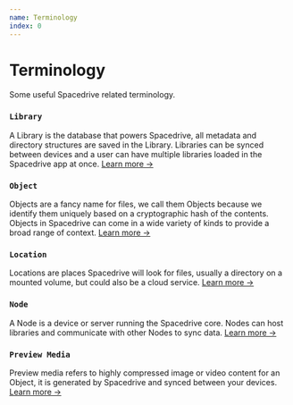 ```yaml
---
name: Terminology
index: 0
---
```


# Terminology

Some useful Spacedrive related terminology.

### `Library`

A Library is the database that powers Spacedrive, all metadata and directory structures are saved in the Library. Libraries can be synced between devices and a user can have multiple libraries loaded in the Spacedrive app at once. [Learn more →](/docs/developers/architecture/libraries)

### `Object`

Objects are a fancy name for files, we call them Objects because we identify them uniquely based on a cryptographic hash of the contents. Objects in Spacedrive can come in a wide variety of kinds to provide a broad range of context. [Learn more →](/docs/developers/architecture/objects)

### `Location`

Locations are places Spacedrive will look for files, usually a directory on a mounted volume, but could also be a cloud service. [Learn more →](/docs/developers/architecture/locations)

### `Node`

A Node is a device or server running the Spacedrive core. Nodes can host libraries and communicate with other Nodes to sync data. [Learn more →](/docs/developers/architecture/nodes)

### `Preview Media`

Preview media refers to highly compressed image or video content for an Object, it is generated by Spacedrive and synced between your devices. [Learn more →](/docs/developers/architecture/preview-media)
